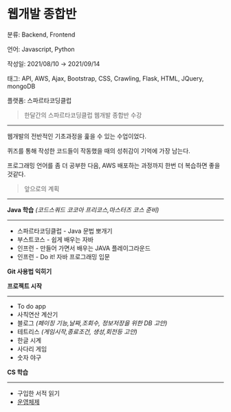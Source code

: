 # 웹개발 종합반

분류: Backend, Frontend

언어: Javascript, Python

작성일: 2021/08/10 → 2021/09/14

태그: API, AWS, Ajax, Bootstrap, CSS, Crawling, Flask, HTML, JQuery, mongoDB

플랫폼: 스파르타코딩클럽


> 한달간의 스파르타코딩클럽 웹개발 종합반 수강
> 

---

웹개발의 전반적인 기초과정을 훑을 수 있는 수업이었다.

퀴즈를 통해 작성한 코드들이 작동했을 때의 성취감이 기억에 가장 남는다.

프로그래밍 언어를 좀 더 공부한 다음, AWS 배포하는 과정까지 한번 더 복습하면 좋을것같다.

> 앞으로의 계획
> 

---

**Java 학습** *(코드스쿼드 코코아 프리코스,마스터즈 코스 준비)*

---

- 스파르타코딩클럽 - Java 문법 뽀개기
- 부스트코스 - 쉽게 배우는 자바
- 인프런 - 만들어 가면서 배우는 JAVA 플레이그라운드
- 인프런 - Do it! 자바 프로그래밍 입문

**Git 사용법 익히기**

**프로젝트 시작**

---

- To do app
- 사칙연산 계산기
- 블로그 *(페이징 기능,날짜,조회수, 정보저장을 위한 DB 고안)*
- 테트리스 *(게임시작,종료조건, 생성,회전등 고안)*
- 한글 시계
- 사다리 게임
- 숫자 야구

**CS 학습**

---

- 구입한 서적 읽기
- [운영체제](http://www.kocw.net/home/search/kemView.do?kemId=1046323&ar=pop)

